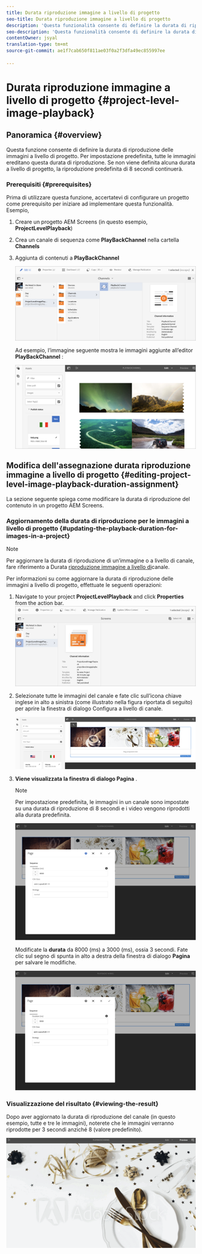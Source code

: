 ```yaml
---
title: Durata riproduzione immagine a livello di progetto
seo-title: Durata riproduzione immagine a livello di progetto
description: 'Questa funzionalità consente di definire la durata di riproduzione delle immagini a livello di progetto. '
seo-description: 'Questa funzionalità consente di definire la durata di riproduzione delle immagini a livello di progetto. '
contentOwner: jsyal
translation-type: tm+mt
source-git-commit: ae1f7cab650f811ae03f0a2f3dfa49ec855997ee

---
```



# Durata riproduzione immagine a livello di progetto {#project-level-image-playback}

## Panoramica {#overview}

Questa funzione consente di definire la durata di riproduzione delle immagini a livello di progetto. Per impostazione predefinita, tutte le immagini ereditano questa durata di riproduzione. Se non viene definita alcuna durata a livello di progetto, la riproduzione predefinita di 8 secondi continuerà.

### Prerequisiti {#prerequisites}

Prima di utilizzare questa funzione, accertatevi di configurare un progetto come prerequisito per iniziare ad implementare questa funzionalità. Esempio,

1. Creare un progetto AEM Screens (in questo esempio, **ProjectLevelPlayback**)

1. Crea un canale di sequenza come **PlayBackChannel** nella cartella **Channels**

1. Aggiunta di contenuti a **PlayBackChannel**

   ![assets](assets/image_playback1.png)

   Ad esempio, l’immagine seguente mostra le immagini aggiunte all’editor **PlayBackChannel** :

   ![assets](assets/image_playback2.png)

## Modifica dell&#39;assegnazione durata riproduzione immagine a livello di progetto {#editing-project-level-image-playback-duration-assignment}

La sezione seguente spiega come modificare la durata di riproduzione del contenuto in un progetto AEM Screens.

### Aggiornamento della durata di riproduzione per le immagini a livello di progetto {#updating-the-playback-duration-for-images-in-a-project}


>[!NOTE]
>Per aggiornare la durata di riproduzione di un’immagine o a livello di canale, fare riferimento a Durata [riproduzione immagine a livello di](channel-level-image-playback.md)canale.

Per informazioni su come aggiornare la durata di riproduzione delle immagini a livello di progetto, effettuate le seguenti operazioni:

1. Navigate to your project **ProjectLevelPlayback** and click **Properties** from the action bar.
   ![assets](assets/image_playback3.png)

1. Selezionate tutte le immagini del canale e fate clic sull’icona chiave inglese in alto a sinistra (come illustrato nella figura riportata di seguito) per aprire la finestra di dialogo Configura a livello di canale.

   ![screen_shot_2019-06-25at95945am](assets/screen_shot_2019-06-25at95945am.png)

1. **Viene visualizzata la finestra di dialogo Pagina** .

   >[!NOTE]
   >
   >Per impostazione predefinita, le immagini in un canale sono impostate su una durata di riproduzione di 8 secondi e i video vengono riprodotti alla durata predefinita.

   ![screen_shot_2019-06-25at100343am](assets/screen_shot_2019-06-25at100343am.png)

   Modificate la **durata** da 8000 (ms) a 3000 (ms), ossia 3 secondi. Fate clic sul segno di spunta in alto a destra della finestra di dialogo **Pagina** per salvare le modifiche.

   ![screen_shot_2019-06-25at101527am](assets/screen_shot_2019-06-25at101527am.png)

### Visualizzazione del risultato {#viewing-the-result}

Dopo aver aggiornato la durata di riproduzione del canale (in questo esempio, tutte e tre le immagini), noterete che le immagini verranno riprodotte per 3 secondi anziché 8 (valore predefinito).

![channel_preview](assets/channel_preview.gif)

